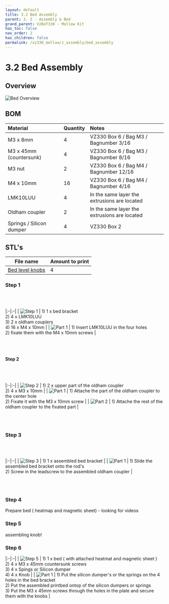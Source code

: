 ```yaml
---
layout: default
title: 3.2 Bed Assembly
parent: 3. Z - Assembly & Bed
grand_parent: VzBoT330 - Mellow Kit
has_toc: false
nav_order: 2
has_children: false
permalink: /vz330_mellow/z_assembly/bed_assembly
---
```


# 3.2 Bed Assembly

## Overview

![Bed Overview](../../assets/images/manual/vz330_mellow/z_assembly/bed_assembly/overview.png)

## BOM

| Material        | Quantity          | Notes |
|:-------------|:------------------|:------|
| M3 x 8mm | 4 | VZ330 Box 6 / Bag M3 / Bagnumber 3/16  |
| M3 x 45mm (countersunk) | 4 | VZ330 Box 6 / Bag M3 / Bagnumber 8/16 |
| M3 nut | 2 | VZ330 Box 6 / Bag M4 / Bagnumber 12/16 |
| M4 x 10mm | 16 | VZ330 Box 6 / Bag M4 / Bagnumber 4/16  |
| LMK10LUU | 4 | In the same layer the extrusions are located |
| Oldham coupler | 2 | In the same layer the extrusions are located |
| Springs / Silicon dumper | 4 | VZ330 Box 2 |

## STL's

| File name | Amount to print |
|-----------|-----------------|
| <a href="https://github.com/VzBoT3D/VzBoT-Vz330/blob/master/Assemblies%20BOM%20and%20STL/Z%20complete%20system%20-%20Aluminum/STLs/Bed%20level%20adjustment%20knobs%20.stl" target="_blank">Bed level knobs</a> | 4 | - |

### Step 1

<br>
<br>

|:-|:-|
| ![Step 1](../../assets/images/manual/vz330_mellow/z_assembly/bed_assembly/step1.png) | 1) 1 x bed bracket <br> 2) 4 x LMK10LUU <br> 3) 2 x oldham couplers  <br> 4) 16 x M4 x 10mm |
| ![Part 1](../../assets/images/manual/vz330_mellow/z_assembly/bed_assembly/step1_part1.png) | 1) Insert LMK10LUU in the four holes <br> 2) fixate them with the M4 x 10mm screws |

<br>
<br>

#### Step 2

<br>
<br>

|:-|:-|
| ![Step 2](../../assets/images/manual/vz330_mellow/z_assembly/bed_assembly/step2.png) | 1) 2 x upper part of the oldham coupler <br> 2) 4 x M3 x 10mm |
| ![Part 1](../../assets/images/manual/vz330_mellow/z_assembly/bed_assembly/step2_part1.png) | 1) Attache the part of the oldham coupler to the center hole <br> 2) Fixate it with the M3 x 10mm screw |
| ![Part 2](../../assets/images/manual/vz330_mellow/z_assembly/bed_assembly/step2_part2.png) | 1) Attache the rest of the oldham coupler to the fixated part |

<br>
<br>

### Step 3

<br>
<br>

|:-|:-|
| ![Step 3](../../assets/images/manual/vz330_mellow/z_assembly/bed_assembly/step3.png) | 1) 1 x assembled bed bracket |
| ![Part 1](../../assets/images/manual/vz330_mellow/z_assembly/bed_assembly/step3_part1.png) | 1) Slide the assembled bed bracket onto the rod's <br> 2) Screw in the leadscrew to the assembled oldham coupler |

<br>
<br>

### Step 4

Prepare bed ( heatmap and magnetic sheet) - looking for videos

### Step 5

assembling knob!

### Step 6

|:-|:-|
| ![Step 5](../../assets/images/manual/vz330_mellow/z_assembly/bed_assembly/step6.png) | 1) 1 x bed ( with attached heatmat and magnetic sheet ) <br> 2) 4 x M3 x 45mm countersunk screws <br> 3) 4 x Spings or Silicon dumper <br> 4) 4 x Knob |
| ![Part 1](../../assets/images/manual/vz330_mellow/z_assembly/bed_assembly/step6_part1.png) | 1) Put the silicon dumper's or the springs on the 4 holes in the bed bracket <br> 2) Put the assembled printbed ontop of the silicon dumpers or springs <br> 3) Put the M3 x 45mm screws through the holes in the plate and secure them with the knobs |